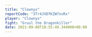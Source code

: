 ```yaml
---
title: "Clownyx"
reportCode: "3Tr4JVDfKZW7nvRx"
player: "Clownyx"
fight: "Gruul the Dragonkiller"
date: 2021-09-08T18:55:49.344000+00:00
---
```

